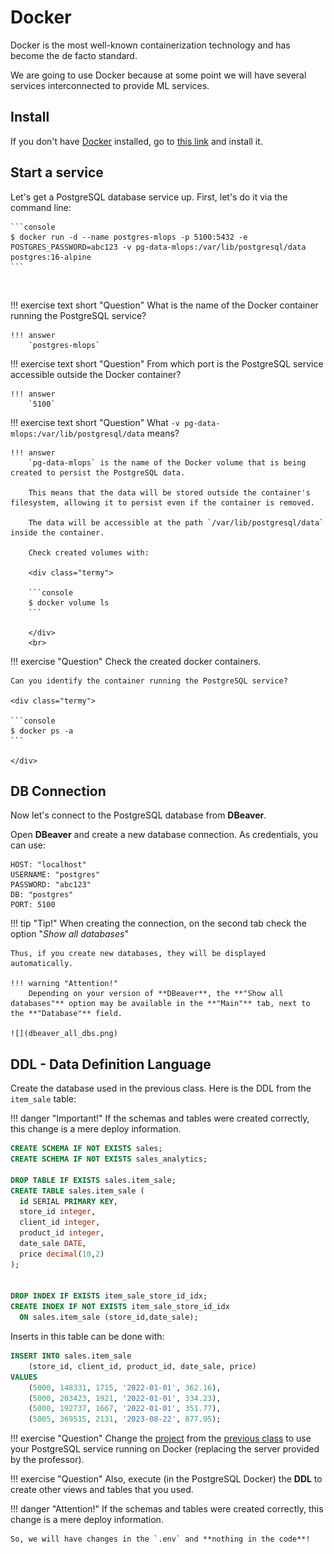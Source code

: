 # Docker

Docker is the most well-known containerization technology and has become the de facto standard.

We are going to use Docker because at some point we will have several services interconnected to provide ML services.

## Install
If you don't have [Docker](
https://docs.docker.com/get-docker/) installed, go to [this link](
https://docs.docker.com/get-docker/) and install it.

## Start a service

Let's get a PostgreSQL database service up. First, let's do it via the command line:

<div class="termy">

    ```console
    $ docker run -d --name postgres-mlops -p 5100:5432 -e POSTGRES_PASSWORD=abc123 -v pg-data-mlops:/var/lib/postgresql/data postgres:16-alpine
    ```

</div>
<br>

!!! exercise text short "Question"
    What is the name of the Docker container running the PostgreSQL service?

    !!! answer
        `postgres-mlops`

!!! exercise text short "Question"
    From which port is the PostgreSQL service accessible outside the Docker container?

    !!! answer
        `5100`

!!! exercise text short "Question"
    What `-v pg-data-mlops:/var/lib/postgresql/data` means?

    !!! answer
        `pg-data-mlops` is the name of the Docker volume that is being created to persist the PostgreSQL data.
        
        This means that the data will be stored outside the container's filesystem, allowing it to persist even if the container is removed.
        
        The data will be accessible at the path `/var/lib/postgresql/data` inside the container.

        Check created volumes with:

        <div class="termy">

        ```console
        $ docker volume ls
        ```

        </div>
        <br>

!!! exercise "Question"
    Check the created docker containers.

    Can you identify the container running the PostgreSQL service?

    <div class="termy">

    ```console
    $ docker ps -a
    ```

    </div>

## DB Connection

Now let's connect to the PostgreSQL database from **DBeaver**.

Open **DBeaver** and create a new database connection. As credentials, you can use:

```
HOST: "localhost"
USERNAME: "postgres"
PASSWORD: "abc123"
DB: "postgres"
PORT: 5100
```
!!! tip "Tip!"
    When creating the connection, on the second tab check the option "*Show all databases*"

    Thus, if you create new databases, they will be displayed automatically.

    !!! warning "Attention!"
        Depending on your version of **DBeaver**, the **"Show all databases"** option may be available in the **"Main"** tab, next to the **"Database"** field.

    ![](dbeaver_all_dbs.png)

## DDL - Data Definition Language

Create the database used in the previous class. Here is the DDL from the `item_sale` table:

!!! danger "Important!"
    If the schemas and tables were created correctly, this change is a mere deploy information.

```sql
CREATE SCHEMA IF NOT EXISTS sales;
CREATE SCHEMA IF NOT EXISTS sales_analytics;

DROP TABLE IF EXISTS sales.item_sale;
CREATE TABLE sales.item_sale (
  id SERIAL PRIMARY KEY,
  store_id integer,
  client_id integer,
  product_id integer,
  date_sale DATE,
  price decimal(10,2)
);


DROP INDEX IF EXISTS item_sale_store_id_idx;
CREATE INDEX IF NOT EXISTS item_sale_store_id_idx
  ON sales.item_sale (store_id,date_sale);
```

Inserts in this table can be done with:

```sql
INSERT INTO sales.item_sale
    (store_id, client_id, product_id, date_sale, price)
VALUES
    (5000, 148331, 1715, '2022-01-01', 362.16),
    (5000, 203423, 1921, '2022-01-01', 334.23),
    (5000, 192737, 1667, '2022-01-01', 351.77),
    (5005, 369515, 2131, '2023-08-22', 877.95);
```

!!! exercise "Question"
    Change the [project](../03-batch/aps02_sql.md) from the [previous class](../03-batch/aps02_sql.md) to use your PostgreSQL service running on Docker (replacing the server provided by the professor).

!!! exercise "Question"
    Also, execute (in the PostgreSQL Docker) the **DDL**  to create other views and tables that you used.

!!! danger "Attention!"
    If the schemas and tables were created correctly, this change is a mere deploy information.
    
    So, we will have changes in the `.env` and **nothing in the code**!